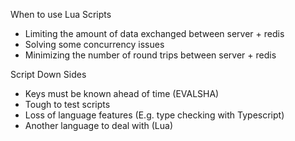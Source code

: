 When to use Lua Scripts
- Limiting the amount of data exchanged between server + redis
- Solving some concurrency issues
- Minimizing the number of round trips between server + redis

Script Down Sides
- Keys must be known ahead of time (EVALSHA)
- Tough to test scripts
- Loss of language features (E.g. type checking with Typescript)
- Another language to deal with (Lua)